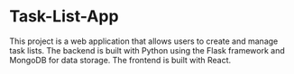 # Task-List-App
This project is a web application that allows users to create and manage task lists. The backend is built with Python using the Flask framework and MongoDB for data storage. The frontend is built with React.
